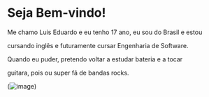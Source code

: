 # Seja Bem-vindo!

Me chamo Luis Eduardo e eu tenho 17 ano, eu sou do Brasil e estou

cursando inglês e futuramente cursar Engenharia de Software.

Quando eu puder, pretendo voltar a estudar bateria e a tocar

guitara, pois ou super fã de bandas rocks.

(![image](https://github.com/LuisG1941/Luis/assets/115228864/5b4983aa-004d-4653-a339-29546d63614d))
